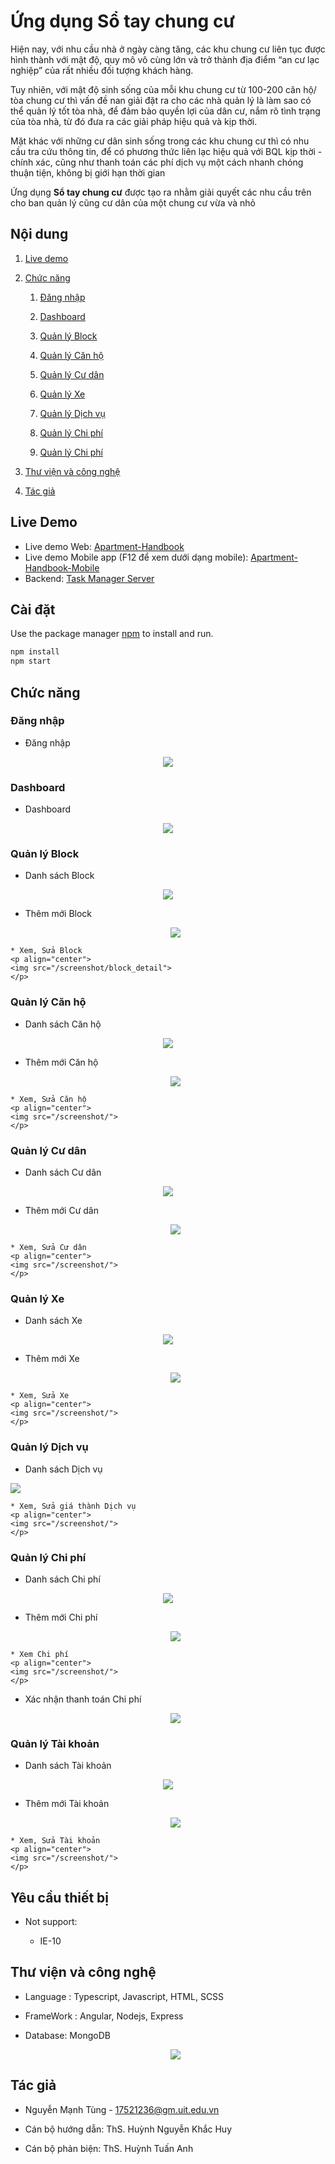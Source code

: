 ﻿# Ứng dụng Sổ tay chung cư

Hiện nay, với nhu cầu nhà ở ngày càng tăng, các khu chung cư liên tục được hình thành với mật độ, quy mô vô cùng lớn và trở thành địa điểm “an cư lạc nghiệp” của rất nhiều đối tượng khách hàng. 

Tuy nhiên, với mật độ sinh sống của mỗi khu chung cư từ 100-200 căn hộ/ tòa chung cư thì vấn đề nan giải đặt ra cho các nhà quản lý là làm sao có thể quản lý tốt tòa nhà, để đảm bảo quyền lợi của dân cư, nắm rõ tình trạng của tòa nhà, từ đó đưa ra các giải pháp hiệu quả và kịp thời. 
  
Mặt khác với những cư dân sinh sống trong các khu chung cư thì có nhu cầu tra cứu thông tin, để có phương thức liên lạc hiệu quả với BQL kịp thời - chính xác, cũng như thanh toán các phí dịch vụ một cách nhanh chóng thuận tiện, không bị giới hạn thời gian      

Ứng dụng **Sổ tay chung cư** được tạo ra nhằm giải quyết các nhu cầu trên cho ban quản lý cũng cư dân của một chung cư vừa và nhỏ

## Nội dung
1. [Live demo](#live-demo)

1. [Chức năng](#chức-năng)

   1. [Đăng nhập](#đăng-nhập)
   
   1. [Dashboard](#dashboard)

   1. [Quản lý Block](#quản-lý-block)
   
   1. [Quản lý Căn hộ](#quản-lý-căn-hộ)
   
   1. [Quản lý Cư dân](#quản-lý-cư-dân)

   1. [Quản lý Xe](#quản-lý-xe)
   
   1. [Quản lý Dịch vụ](#quản-lý-dịch-vụ)

   1. [Quản lý Chi phí](#quản-lý-chi-phí)

   1. [Quản lý Chi phí](#quản-lý-chi-phí)

1. [Thư viện và công nghệ](#thư-viện-và-công-nghệ)

1. [Tác giả](#tác-giả)


## Live Demo
-  Live demo Web: [Apartment-Handbook](https://kltn-17521236.vercel.app/)
-  Live demo Mobile app (F12 để xem dưới dạng mobile): [Apartment-Handbook-Mobile](https://kltn-mobile.vercel.app/)
-  Backend: [Task Manager Server](https://github.com/17521236/KLTN-Backend)

## Cài đặt

Use the package manager [npm](https://www.npmjs.com/) to install and run.

```bash
npm install
npm start
```

## Chức năng
### Đăng nhập
   * Đăng nhập
   <p align="center">
   <img src="/screenshot/login.png?raw=true">
   </p>

    
### Dashboard
   * Dashboard
   <p align="center">
   <img src="./screenshot/dashboard.png">
   </p>

   
### Quản lý Block
   * Danh sách Block   
   <p align="center">
   <img src="/screenshot/block_list.png">
   </p>

   * Thêm mới Block
    <p align="center">
    <img src="/screenshot/add_block.png">
    </p>

    * Xem, Sửa Block
    <p align="center">
    <img src="/screenshot/block_detail">
    </p>
    
### Quản lý Căn hộ
   * Danh sách Căn hộ   
   <p align="center">
   <img src="/screenshot/apt_list">
   </p>

   * Thêm mới Căn hộ
    <p align="center">
    <img src="/screenshot/">
    </p>

    * Xem, Sửa Căn hộ
    <p align="center">
    <img src="/screenshot/">
    </p>

### Quản lý Cư dân
   * Danh sách Cư dân   
   <p align="center">
   <img src="/screenshot/block_list">
   </p>

   * Thêm mới Cư dân
    <p align="center">
    <img src="/screenshot/">
    </p>

    * Xem, Sửa Cư dân
    <p align="center">
    <img src="/screenshot/">
    </p>

### Quản lý Xe
   * Danh sách Xe   
   <p align="center">
   <img src="/screenshot/block_list">
   </p>

   * Thêm mới Xe
    <p align="center">
    <img src="/screenshot/">
    </p>

    * Xem, Sửa Xe
    <p align="center">
    <img src="/screenshot/">
    </p>

### Quản lý Dịch vụ
   * Danh sách Dịch vụ
   <p alig="center">
   <img src="/screenshot/block_list">
   </p>

    * Xem, Sửa giá thành Dịch vụ
    <p align="center">
    <img src="/screenshot/">
    </p>

### Quản lý Chi phí
   * Danh sách Chi phí   
   <p align="center">
   <img src="/screenshot/block_list">
   </p>

   * Thêm mới Chi phí
    <p align="center">
    <img src="/screenshot/">
    </p>

    * Xem Chi phí
    <p align="center">
    <img src="/screenshot/">
    </p>

  * Xác nhận thanh toán Chi phí
    <p align="center">
    <img src="/screenshot/">
    </p>

### Quản lý Tài khoản
   * Danh sách Tài khoản
   <p align="center">
   <img src="/screenshot/block_list">
   </p>

   * Thêm mới Tài khoản
    <p align="center">
    <img src="/screenshot/">
    </p>

    * Xem, Sửa Tài khoản
    <p align="center">
    <img src="/screenshot/">
    </p>
## Yêu cầu thiết bị
- Not support:

   + IE-10

## Thư viện và công nghệ

- Language : Typescript, Javascript, HTML, SCSS

- FrameWork : Angular, Nodejs, Express

- Database: MongoDB

   <p align="center">
   <img src="https://cdn.helpex.vn/upload/2019/2/2/ar/06-27-36-618-0ddc2999-fe68-4483-8fe7-03bdb6c5ab43.jpg">
   </p>


## Tác giả

- Nguyễn Mạnh Tùng - 17521236@gm.uit.edu.vn

- Cán bộ hướng dẫn: ThS. Huỳnh Nguyễn Khắc Huy

- Cán bộ phản biện: ThS. Huỳnh Tuấn Anh

